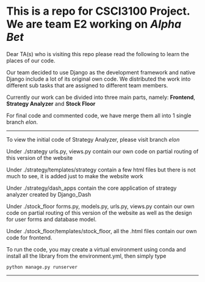 # This is a repo for CSCI3100 Project. We are team E2 working on *Alpha Bet*

Dear TA(s) who is visiting this repo please read the following to learn the places of our code.

Our team decided to use Django as the development framework and native Django include a lot of its original own code. We distributed the work into different sub tasks that are assigned to different team members.

Currently our work can be divided into three main parts, namely: **Frontend**, **Strategy Analyzer** and **Stock Floor**

For final code and commented code, we have merge them all into 1 single branch *elon*.

---

To view the initial code of Strategy Analyzer, please visit branch *elon*

Under ./strategy urls.py, views.py contain our own code on partial routing of this version of the website

Under ./strategy/templates/strategy contain a few html files but there is not much to see, it is added just to make the website work

Under ./strategy/dash_apps contain the core application of strategy analyzer created by Django_Dash

Under ./stock_floor forms.py, models.py, urls.py, views.py contain our own code on partial routing of this version of the website as well as the design for user forms and database model.

Under ./stock_floor/templates/stock_floor, all the .html files contain our own code for frontend.

To run the code, you may create a virtual environment using conda and install all the library from the environment.yml, then simply type

    python manage.py runserver

---
